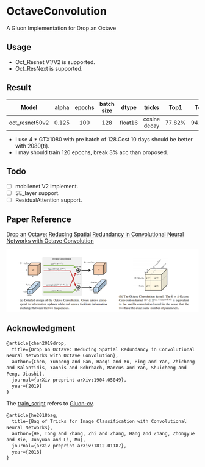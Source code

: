 # OctaveConvolution
A Gluon Implementation for Drop an Octave

## Usage
- Oct_Resnet V1/V2 is supported.
- Oct_ResNext is supported.

## Result

|Model         |alpha|epochs|batch size|dtype  |tricks         |Top1  |Top5  |param|
|:------------:|:---:|:----:|:--------:|:-----:|:-------------:|:----:|:----:|:---:|
|oct_resnet50v2|0.125|100   |128       |float16|cosine decay   |77.82%|94.13%|[GoogleDrive](https://drive.google.com/open?id=1VAvoqg2brpfELbL1RgLaip6w1NUJAK2W)|

- I use 4 * GTX1080 with pre batch of 128.Cost 10 days should be better with 2080(ti). 
- I may should train 120 epochs, break 3% acc than proposed.



## Todo
- [ ] mobilenet V2 implement.
- [ ] SE_layer support.
- [ ] ResidualAttention support.

## Paper Reference

[Drop an Octave: Reducing Spatial Redundancy in 
Convolutional Neural Networks with Octave Convolution](https://export.arxiv.org/pdf/1904.05049)

![](img/OctConv.png)


## Acknowledgment
```
@article{chen2019drop,
  title={Drop an Octave: Reducing Spatial Redundancy in Convolutional Neural Networks with Octave Convolution},
  author={Chen, Yunpeng and Fan, Haoqi and Xu, Bing and Yan, Zhicheng and Kalantidis, Yannis and Rohrbach, Marcus and Yan, Shuicheng and Feng, Jiashi},
  journal={arXiv preprint arXiv:1904.05049},
  year={2019}
}
```

The [train_script](train_script.py) refers to [Gluon-cv](https://github.com/dmlc/gluon-cv).

```
@article{he2018bag,
  title={Bag of Tricks for Image Classification with Convolutional Neural Networks},
  author={He, Tong and Zhang, Zhi and Zhang, Hang and Zhang, Zhongyue and Xie, Junyuan and Li, Mu},
  journal={arXiv preprint arXiv:1812.01187},
  year={2018}
}
```